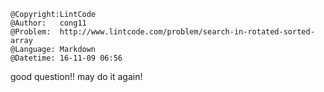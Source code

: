 ```
@Copyright:LintCode
@Author:   cong11
@Problem:  http://www.lintcode.com/problem/search-in-rotated-sorted-array
@Language: Markdown
@Datetime: 16-11-09 06:56
```

good question!! may do it again!